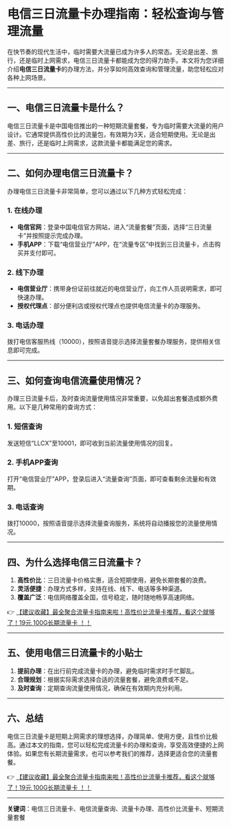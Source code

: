 # 电信三日流量卡办理指南：轻松查询与管理流量

在快节奏的现代生活中，临时需要大流量已成为许多人的常态。无论是出差、旅行，还是临时上网需求，电信三日流量卡都能成为您的得力助手。本文将为您详细介绍**电信三日流量卡**的办理方法，并分享如何高效查询和管理流量，助您轻松应对各种上网场景。

---

## 一、电信三日流量卡是什么？

电信三日流量卡是中国电信推出的一种短期流量套餐，专为临时需要大流量的用户设计。它通常提供高性价比的流量包，有效期为3天，适合短期使用。无论是出差、旅行，还是临时上网需求，这款流量卡都能满足您的需求。

---

## 二、如何办理电信三日流量卡？

办理电信三日流量卡非常简单，您可以通过以下几种方式轻松完成：

### 1. 在线办理
- **电信官网**：登录中国电信官方网站，进入“流量套餐”页面，选择“三日流量卡”并按照提示完成办理。
- **手机APP**：下载“电信营业厅”APP，在“流量专区”中找到三日流量卡，点击购买并支付即可。

### 2. 线下办理
- **电信营业厅**：携带身份证前往就近的电信营业厅，向工作人员说明需求，即可快速办理。
- **授权代理点**：部分便利店或授权代理点也提供电信流量卡的办理服务。

### 3. 电话办理
拨打电信客服热线（10000），按照语音提示选择流量套餐办理服务，提供相关信息即可完成。

---

## 三、如何查询电信流量使用情况？

办理三日流量卡后，及时查询流量使用情况非常重要，以免超出套餐造成额外费用。以下是几种常用的查询方式：

### 1. 短信查询
发送短信“LLCX”至10001，即可收到当前流量使用情况的回复。

### 2. 手机APP查询
打开“电信营业厅”APP，登录后进入“流量查询”页面，即可查看剩余流量和有效期。

### 3. 电话查询
拨打10000，按照语音提示选择流量查询服务，系统将自动播报您的流量使用情况。

---

## 四、为什么选择电信三日流量卡？

1. **高性价比**：三日流量卡价格实惠，适合短期使用，避免长期套餐的浪费。
2. **灵活便捷**：办理方式多样，支持在线、线下、电话等多种渠道。
3. **覆盖广泛**：电信网络覆盖全国，信号稳定，随时随地畅享高速网络。

👉 [【建议收藏】最全聚合流量卡指南来啦！高性价比流量卡推荐，看这个就够了！19元 100G长期流量卡 ！！](https://bit.ly/Liuliangka)

---

## 五、使用电信三日流量卡的小贴士

1. **提前办理**：在出行前完成流量卡的办理，避免临时需求时手忙脚乱。
2. **合理规划**：根据实际需求选择合适的流量套餐，避免浪费或不足。
3. **及时查询**：定期查询流量使用情况，确保在有效期内充分利用。

---

## 六、总结

电信三日流量卡是短期上网需求的理想选择，办理简单、使用方便，且性价比极高。通过本文的指南，您可以轻松完成流量卡的办理和查询，享受高效便捷的上网体验。如果您有长期流量需求，也可以参考我们的推荐，选择更适合您的流量套餐。

👉 [【建议收藏】最全聚合流量卡指南来啦！高性价比流量卡推荐，看这个就够了！19元 100G长期流量卡 ！！](https://bit.ly/Liuliangka)

---

**关键词**：电信三日流量卡、电信流量查询、流量卡办理、高性价比流量卡、短期流量套餐
